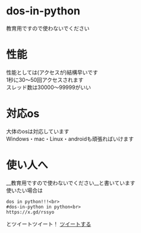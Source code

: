# dos-in-python
教育用ですので使わないでください
# 性能
性能としては(アクセスが)結構早いです<br>
1秒に30〜50回アクセスされます<br>
スレッド数は30000〜99999がいい<br>
# 対応os
大体のosは対応しています<br>
Windows・mac・Linux・androidも頑張ればいけます
# 使い人へ
__教育用ですので使わないでください__と書いています<br>
使いたい場合は<br>
```
dos in python!!!<br>
#dos-in-python in python<br>
https://x.gd/rssyo
```
とツイートツイート！
<a href="https://twitter.com/intent/tweet?hashtags=attack,cyber,dos&text=zearaさんが作ったそうです!!!皆さん広めてください！&url=https://github.com/zearakun/dos-in-python/" target="_blank">ツイートする</a>


